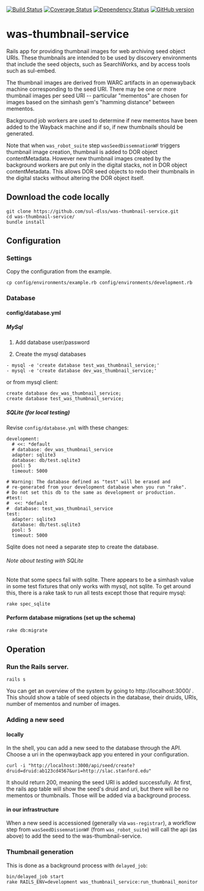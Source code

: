 [<img src="https://travis-ci.org/sul-dlss/was-thumbnail-service.svg?branch=master" alt="Build Status" />](https://travis-ci.org/sul-dlss/was-thumbnail-service)
[![Coverage Status](https://coveralls.io/repos/sul-dlss/was-thumbnail-service/badge.svg?branch=master)](https://coveralls.io/r/sul-dlss/was-thumbnail-service?branch=master)
[![Dependency Status](https://gemnasium.com/badges/github.com/sul-dlss/was-thumbnail-service.svg)](https://gemnasium.com/github.com/sul-dlss/was-thumbnail-service)
[![GitHub version](https://badge.fury.io/gh/sul-dlss%2Fwas-thumbnail-service.svg)](https://badge.fury.io/gh/sul-dlss%2Fwas-thumbnail-service)

# was-thumbnail-service
Rails app for providing thumbnail images for web archiving seed object URIs.    These thumbnails are intended to be used by discovery environments that include the seed objects, such as SearchWorks, and by access tools such as sul-embed.

The thumbnail images are derived from WARC artifacts in an openwayback machine corresponding to the seed URI.  There may be one or more thumbnail images per seed URI -- particular "mementos" are chosen for images based on the simhash gem's "hamming distance" between mementos.

Background job workers are used to determine if new mementos have been added to the Wayback machine and if so, if new thumbnails should be generated.

Note that when `was_robot_suite` step `wasSeedDissemnationWF` triggers thumbnail image creation, thumbnail is added to DOR object contentMetadata.  However new thumbnail images created by the background workers are put only in the digital stacks, not in DOR object contentMetadata.  This allows DOR seed objects to redo their thumbnails in the digital stacks without altering the DOR object itself.

## Download the code locally
```
git clone https://github.com/sul-dlss/was-thumbnail-service.git
cd was-thumbnail-service/
bundle install
```

## Configuration

### Settings
Copy the configuration from the example.
```
cp config/environments/example.rb config/environments/development.rb
```

### Database

#### config/database.yml

##### MySql

1. Add database user/password

2. Create the mysql databases

```
- mysql -e 'create database test_was_thumbnail_service;'
- mysql -e 'create database dev_was_thumbnail_service;'
```

or from mysql client:
```
create database dev_was_thumbnail_service;
create database test_was_thumbnail_service;
```

##### SQLite (for local testing)

Revise `config/database.yml` with these changes:

```
development:
  # <<: *default
  # database: dev_was_thumbnail_service
  adapter: sqlite3
  database: db/test.sqlite3
  pool: 5
  timeout: 5000

# Warning: The database defined as "test" will be erased and
# re-generated from your development database when you run "rake".
# Do not set this db to the same as development or production.
#test:
#  <<: *default
#  database: test_was_thumbnail_service
test:
  adapter: sqlite3
  database: db/test.sqlite3
  pool: 5
  timeout: 5000
```

Sqlite does not need a separate step to create the database.

###### Note about testing with SQLite

Note that some specs fail with sqlite.  There appears to be a simhash value in some test fixtures that only works with mysql, not sqlite.  To get around this, there is a rake task to run all tests except those that require mysql:

```
rake spec_sqlite
```

#### Perform database migrations (set up the schema)

```
rake db:migrate
```

## Operation

### Run the Rails server.

```
rails s
```

You can get an overview of the system by going to http://localhost:3000/ .  This should show a table of seed objects in the database, their druids, URIs, number of mementos and number of images.

### Adding a new seed

#### locally

In the shell, you can add a new seed to the database through the API.  Choose a uri in the openwayback app you entered in your configuration.

```
curl -i "http://localhost:3000/api/seed/create?druid=druid:ab123cd4567&uri=http://slac.stanford.edu"
```

It should return 200, meaning the seed URI is added successfully.  At first, the rails app table will show the seed's druid and uri, but there will be no mementos or thumbnails.  Those will be added via a background process.

#### in our infrastructure

When a new seed is accessioned (generally via `was-registrar`), a workflow step from `wasSeedDissemnationWF` (from `was_robot_suite`) will call the api (as above) to add the seed to the was-thumbnail-service.

### Thumbnail generation

This is done as a background process with `delayed_job`:

```
bin/delayed_job start
rake RAILS_ENV=development was_thumbnail_service:run_thumbnail_monitor
```
